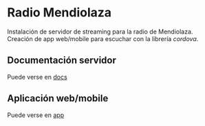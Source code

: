 # Radio Mendiolaza

Instalación de servidor de streaming para la radio de Mendiolaza.  
Creación de app web/mobile para escuchar con la librería _cordova_.  

## Documentación servidor
Puede verse en [docs](docs/)


## Aplicación web/mobile
Puede verse en [app](app/)